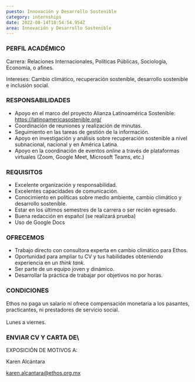```yaml
---
puesto: Innovación y Desarrollo Sostenible
category: internships
date: 2022-08-14T18:54:54.954Z
area: Innovación y Desarrollo Sostenible
---
```

### PERFIL ACADÉMICO

Carrera: Relaciones Internacionales, Políticas Públicas, Sociología, Economía, o afines.

Intereses: Cambio climático, recuperación sostenible, desarrollo sostenible e inclusión social.

### RESPONSABILIDADES



* Apoyo en el marco del proyecto Alianza Latinoamérica Sostenible: https://latinoamericasostenible.org/
* Coordinación de reuniones y realización de minutas. 
* Seguimiento en las tareas de gestión de la información.
* Apoyo en investigación y análisis sobre recuperación sostenible a nivel subnacional, nacional y en América Latina.
* Apoyo en la coordinación de eventos *online* a través de plataformas virtuales (Zoom, Google Meet, Microsoft Teams, etc.)



### REQUISITOS



* Excelente organización y responsabilidad.
* Excelentes capacidades de comunicación.
* Conocimiento en políticas sobre medio ambiente, cambio climático y desarrollo sostenible.  
* Estar en los últimos semestres de la carrera o ser recién egresado. 
* Buena redacción en español (se realizará prueba)
* Uso de Google Docs



### OFRECEMOS

* Trabajo directo con consultora experta en cambio climático para Ethos.
* Oportunidad para ampliar tu CV y tus habilidades obteniendo experiencia en un *think tank.*
* Ser parte de un equipo joven y dinámico.
* Desarrollar la práctica de trabajar por objetivos no por horas.

### CONDICIONES

Ethos no paga un salario ni ofrece compensación monetaria a los pasantes, practicantes, ni prestadores de servicio social.\
\
Lunes a viernes.

### ENVIAR CV Y CARTA DE\

EXPOSICIÓN DE MOTIVOS A:

Karen Alcántara

karen.alcantara@ethos.org.mx